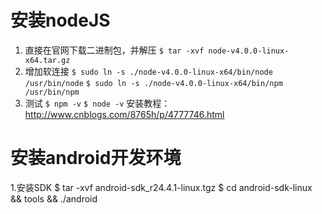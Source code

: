 #   安装nodeJS
   1. 直接在官网下载二进制包，并解压
      `$ tar -xvf node-v4.0.0-linux-x64.tar.gz`
   2. 增加软连接
      `$ sudo ln -s ./node-v4.0.0-linux-x64/bin/node /usr/bin/node`
      `$ sudo ln -s ./node-v4.0.0-linux-x64/bin/npm /usr/bin/npm`
   3. 测试
      `$ npm -v`
      `$ node -v`
安装教程：http://www.cnblogs.com/8765h/p/4777746.html
#  安装android开发环境
   1.安装SDK 
      $ tar -xvf android-sdk_r24.4.1-linux.tgz
      $ cd android-sdk-linux && tools && ./android
